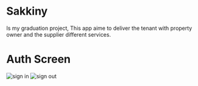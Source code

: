 # Sakkiny
Is my graduation project, This app aime to deliver the tenant with property owner and the supplier different services.
# Auth Screen
![sign in](https://github.com/user-attachments/assets/386d4d08-ba7c-48a5-9869-a987cad57a45)   ![sign out](https://github.com/user-attachments/assets/93420f4b-5f61-4c82-a7a2-09a09aefc9d7)
